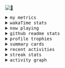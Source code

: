 [![🐙](https://hits.seeyoufarm.com/api/count/incr/badge.svg?url=https%3A%2F%2Fgithub.com%2Fktnkk%2Fhit-counter&count_bg=%23070707&title_bg=%23070707&icon=&icon_color=%23E7E7E7&title=visitors&edge_flat=true)](https://hits.seeyoufarm.com)

<details>
  <summary> <samp>my metrics</samp></summary>
  
  <br>
  
 ![🐳](https://github.com/ktnkk/ktnkk/blob/main/github-metrics.svg)
  
  ***
</details>

<details>
  <summary> <samp>wakaTime stats</samp></summary>
  
  <br>
  
<!--START_SECTION:waka-->
**🐱 My GitHub Data** 

> 🏆 4,713 Contributions in the Year 2022
 > 
> 📦 4.9 MB Used in GitHub's Storage 
 > 
> 💼 Opted to Hire
 > 
> 📜 17 Public Repositories 
 > 
> 🔑 37 Private Repositories  
 > 

 Last Updated on 05/09/2022 18:39:10 UTC
<!--END_SECTION:waka-->
  
  ***
</details>


<details>
  <summary> <samp>now playing</samp></summary>
  
  <br>
  
 [![🐟](https://spotify-github-profile.vercel.app/api/view?uid=31ybvkrtg6lpzufa4ap3lug3xjfy&cover_image=true&theme=default)](https://open.spotify.com/user/31ybvkrtg6lpzufa4ap3lug3xjfy?si=4d057bb568954fa5)
  
  ***
</details>

<details>
  <summary> <samp>github readme stats</samp></summary>
  
  <br>
  
 <p align="left"> 
  <img alt="🐠" src="https://github-readme-stats.vercel.app/api?username=ktnkk&count_private=true&show_icons=true&theme=dark&include_all_commits=true" />
  <img alt="🐟" src="https://github-readme-stats.vercel.app/api/top-langs/?username=ktnkk&layout=compact&theme=dark&langs_count=10&hide=HTML,CSS,SCSS" />
</p>
  
  ***
</details>

<details>
  <summary> <samp>profile trophies</samp></summary>
  
  <br>
  
  [![🐬](https://github-profile-trophy.vercel.app/?username=ktnkk&rank=SECRET,SSS,SS,S,AAA,AA,A&theme=darkhub&row=1&margin-w=10&no-bg=true)](https://github.com/ryo-ma/github-profile-trophy)
  
  ***
</details>

<details>
  <summary> <samp>summary cards</samp></summary>
  
  <br>
  
  ![🐋](https://github-profile-summary-cards.vercel.app/api/cards/profile-details?username=ktnkk&theme=github_dark)
  ![🦑](https://github-profile-summary-cards.vercel.app/api/cards/repos-per-language?username=ktnkk&theme=github_dark)
  ![🦭](https://github-profile-summary-cards.vercel.app/api/cards/most-commit-language?username=ktnkk&theme=github_dark)
  ![🦀](https://github-profile-summary-cards.vercel.app/api/cards/stats?username=ktnkk&theme=github_dark)
  ![🦈](https://github-profile-summary-cards.vercel.app/api/cards/productive-time?username=ktnkk&theme=github_dark)
  
  ***
</details>

<details>
  <summary> <samp>recent activities</samp></summary>
  
  <br>
  
  <!--START_SECTION:activity-->
1. 🎉 Merged PR [#96](https://github.com/ktnkk/tipswatch/pull/96) in [ktnkk/tipswatch](https://github.com/ktnkk/tipswatch)
2. 🎉 Merged PR [#119](https://github.com/ktnkk/blog/pull/119) in [ktnkk/blog](https://github.com/ktnkk/blog)
3. 💪 Opened PR [#119](https://github.com/ktnkk/blog/pull/119) in [ktnkk/blog](https://github.com/ktnkk/blog)
4. 🎉 Merged PR [#118](https://github.com/ktnkk/blog/pull/118) in [ktnkk/blog](https://github.com/ktnkk/blog)
5. 🎉 Merged PR [#117](https://github.com/ktnkk/blog/pull/117) in [ktnkk/blog](https://github.com/ktnkk/blog)
6. 💪 Opened PR [#117](https://github.com/ktnkk/blog/pull/117) in [ktnkk/blog](https://github.com/ktnkk/blog)
7. ❗️ Opened issue [#116](https://github.com/ktnkk/blog/issues/116) in [ktnkk/blog](https://github.com/ktnkk/blog)
8. ❗️ Opened issue [#115](https://github.com/ktnkk/blog/issues/115) in [ktnkk/blog](https://github.com/ktnkk/blog)
9. ❗️ Opened issue [#114](https://github.com/ktnkk/blog/issues/114) in [ktnkk/blog](https://github.com/ktnkk/blog)
10. ❗️ Opened issue [#113](https://github.com/ktnkk/blog/issues/113) in [ktnkk/blog](https://github.com/ktnkk/blog)
<!--END_SECTION:activity-->
  
***
</details>

<details>
  <summary> <samp>streak stats</samp></summary>
  
  <br>
  
  [![🐠](http://github-readme-streak-stats.herokuapp.com?user=ktnkk&theme=dark)](https://git.io/streak-stats)
  
  ***
</details>

<details>
  <summary> <samp>activity graph</samp></summary>
  
  <br>
  
  [![🐡](https://activity-graph.herokuapp.com/graph?username=ktnkk&theme=xcode)](https://github.com/ashutosh00710/github-readme-activity-graph)
  
  ***
</details>
